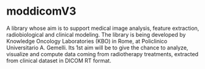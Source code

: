 moddicomV3
==========
A library whose aim is to support medical image analysis, feature extraction, radiobiological and clinical modeling.
The library is being developed by Knowledge Oncology Laboratories (KBO) in Rome, at Policlinico Universitario A. Gemelli. Its 1st aim will be to give the chance to analyze, visualize and compute data coming from radiotherapy treatments, extracted from clinical dataset in DICOM RT format.
